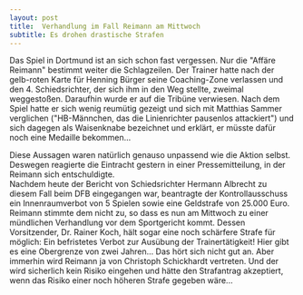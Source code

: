 ```yaml
---
layout: post
title:  Verhandlung im Fall Reimann am Mittwoch
subtitle: Es drohen drastische Strafen
---
```


Das Spiel in Dortmund ist an sich schon fast vergessen. Nur die "Affäre Reimann" bestimmt weiter die Schlagzeilen. Der Trainer hatte nach der gelb-roten Karte für Henning Bürger seine Coaching-Zone verlassen und den 4. Schiedsrichter, der sich ihm in den Weg stellte, zweimal weggestoßen. Daraufhin wurde er auf die Tribüne verwiesen. Nach dem Spiel hatte er sich wenig reumütig gezeigt und sich mit Matthias Sammer verglichen ("HB-Männchen, das die Linienrichter pausenlos attackiert") und sich dagegen als Waisenknabe bezeichnet und erklärt, er müsste dafür noch eine Medaille bekommen...

Diese Aussagen waren natürlich genauso unpassend wie die Aktion selbst. Deswegen reagierte die Eintracht gestern in einer Pressemitteilung, in der Reimann sich entschuldigte.  
Nachdem heute der Bericht von Schiedsrichter Hermann Albrecht zu diesem Fall beim DFB eingegangen war, beantragte der Kontrollausschuss ein Innenraumverbot von 5 Spielen sowie eine Geldstrafe von 25.000 Euro. Reimann stimmte dem nicht zu, so dass es nun am Mittwoch zu einer mündlichen Verhandlung vor dem Sportgericht kommt. Dessen Vorsitzender, Dr. Rainer Koch, hält sogar eine noch schärfere Strafe für möglich: Ein befristetes Verbot zur Ausübung der Trainertätigkeit! Hier gibt es eine Obergrenze von zwei Jahren... Das hört sich nicht gut an. Aber immerhin wird Reimann ja von Christoph Schickhardt vertreten. Und der wird sicherlich kein Risiko eingehen und hätte den Strafantrag akzeptiert, wenn das Risiko einer noch höheren Strafe gegeben wäre...

